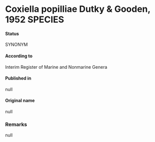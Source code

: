 # Coxiella popilliae Dutky & Gooden, 1952 SPECIES

#### Status
SYNONYM

#### According to
Interim Register of Marine and Nonmarine Genera

#### Published in
null

#### Original name
null

### Remarks
null